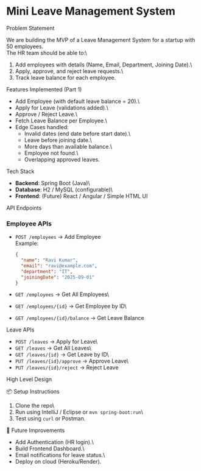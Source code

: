 
# Mini Leave Management System

 Problem Statement

We are building the MVP of a Leave Management System for a startup with
50 employees.\
The HR team should be able to:\
1. Add employees with details (Name, Email, Department, Joining Date).\
2. Apply, approve, and reject leave requests.\
3. Track leave balance for each employee.

Features Implemented (Part 1)

-   Add Employee (with default leave balance = 20).\
-   Apply for Leave (validations added).\
-   Approve / Reject Leave.\
-   Fetch Leave Balance per Employee.\
-   Edge Cases handled:
    -   Invalid dates (end date before start date).\
    -   Leave before joining date.\
    -   More days than available balance.\
    -   Employee not found.\
    -   Overlapping approved leaves.

Tech Stack

-   **Backend**: Spring Boot (Java)\
-   **Database**: H2 / MySQL (configurable)\
-   **Frontend**: (Future) React / Angular / Simple HTML UI

API Endpoints

### Employee APIs

-   `POST /employees` → Add Employee\
    Example:

    ``` json
    {
      "name": "Ravi Kumar",
      "email": "ravi@example.com",
      "department": "IT",
      "joiningDate": "2025-09-01"
    }
    ```

-   `GET /employees` → Get All Employees\

-   `GET /employees/{id}` → Get Employee by ID\

-   `GET /employees/{id}/balance` → Get Leave Balance

Leave APIs

-   `POST /leaves` → Apply for Leave\
-   `GET /leaves` → Get All Leaves\
-   `GET /leaves/{id}` → Get Leave by ID\
-   `PUT /leaves/{id}/approve` → Approve Leave\
-   `PUT /leaves/{id}/reject` → Reject Leave

 High Level Design



📦 Setup Instructions

1.  Clone the repo\
2.  Run using IntelliJ / Eclipse or `mvn spring-boot:run`\
3.  Test using `curl` or Postman.

🔮 Future Improvements

-   Add Authentication (HR login).\
-   Build Frontend Dashboard.\
-   Email notifications for leave status.\
-   Deploy on cloud (Heroku/Render).
